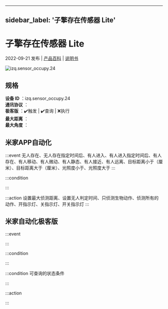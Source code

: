  ---
sidebar_label: '子擎存在传感器 Lite'
---
# 子擎存在传感器 Lite

2022-09-21 发布 | [产品百科](https://home.mi.com/webapp/content/baike/product/index.html?model=izq.sensor_occupy.24/) | [说明书](https://home.mi.com/views/introduction.html?model=izq.sensor_occupy.24&region=cn)

![izq.sensor_occupy.24](https://cdn.cnbj1.fds.api.mi-img.com/iotweb-product-center/9f208cd1c2123dd2afdf61827437798f_1659538743846.png?GalaxyAccessKeyId=AKVGLQWBOVIRQ3XLEW&Expires=9223372036854775807&Signature=0LzGda5Pf7ViME5hmvtpnW3dgvI=)

## 规格  
> 
**设备 ID** ：izq.sensor_occupy.24  
**通讯协议** ：  
**极客版**  ：✔️触发 | ✔️查询 | ❌执行  
**最大距离** ：  
**最大角度** ：  

## 米家APP自动化  

:::event
无人存在、无人存在指定时间后、有人进入、有人进入指定时间后、有人存在、有人移动、有人微动、有人静态、有人接近、有人远离、目标距离小于（厘米）、目标距离大于（厘米）、光照度小于、光照度大于
:::

:::condition

:::

:::action
设置最大侦测距离、设置无人判定时间、只侦测生物动作、侦测所有的动作、开指示灯、关指示灯、开关指示灯
:::

## 米家自动化极客版  

:::event

:::

:::condition

:::

:::condition 可查询的状态条件

:::

:::action

:::

        
